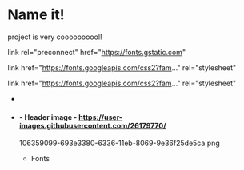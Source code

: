 # Name it!
project is very coooooooool!

link rel="preconnect" href="https://fonts.gstatic.com"

link href="https://fonts.googleapis.com/css2?fam..." rel="stylesheet"

link href="https://fonts.googleapis.com/css2?fam..." rel="stylesheet"

- <link rel="preconnect" href="https://fonts.gstatic.com">
- <link href="https://fonts.googleapis.com/css2?family=Lato:ital,
wght@0,100;0,300;0,400;0,700;0,900;1,100;1,300;1,400;1,700;1,900&
display=swap" rel="stylesheet">
<link href="https://fonts.googleapis.com/css2?family=Hachi+Maru+Pop&
display=swap" rel="stylesheet">


#### - Header image - https://user-images.githubusercontent.com/26179770/
106359099-693e3380-6336-11eb-8069-9e36f25de5ca.png
- Fonts